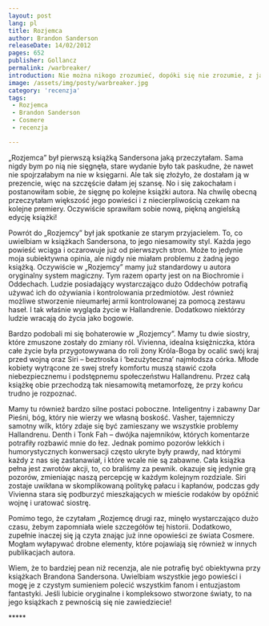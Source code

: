 ```yaml
---
layout: post
lang: pl
title: Rozjemca
author: Brandon Sanderson
releaseDate: 14/02/2012
pages: 652  
publisher: Gollancz
permalink: /warbreaker/
introduction: Nie można nikogo zrozumieć, dopóki się nie zrozumie, z jakiego powodu robi to, co robi. Każdy człowiek jest we własnej historii bohaterem, księżniczko.
image: /assets/img/posty/warbreaker.jpg
category: 'recenzja'
tags:
 - Rozjemca
 - Brandon Sanderson
 - Cosmere
 - recenzja

---
```

  „Rozjemca” był pierwszą książką Sandersona jaką przeczytałam. Sama nigdy bym po nią nie sięgnęła, stare wydanie było tak paskudne, że nawet nie spojrzałabym na nie w księgarni. Ale tak się złożyło, że dostałam ją w prezencie, więc na szczęście dałam jej szansę. No i się zakochałam i postanowiłam sobie, że sięgnę po kolejne książki autora. Na chwilę obecną przeczytałam większość jego powieści i z niecierpliwością czekam na kolejne premiery. Oczywiście sprawiłam sobie nową, piękną angielską edycję książki!

  Powrót do „Rozjemcy” był jak spotkanie ze starym przyjacielem. To, co uwielbiam w książkach Sandersona, to jego niesamowity styl. Każda jego powieść wciąga i oczarowuje już od pierwszych stron. Może to jedynie moja subiektywna opinia, ale nigdy nie miałam problemu z żadną jego książką. Oczywiście w „Rozjemcy” mamy już standardowy u autora oryginalny system magiczny. Tym razem oparty jest on na Biochromie i Oddechach. Ludzie posiadający wystarczająco dużo Oddechów potrafią używać ich do ożywiania i kontrolowania przedmiotów. Jest również możliwe stworzenie nieumarłej armii kontrolowanej za pomocą zestawu haseł. I tak właśnie wygląda życie w Hallandrenie. Dodatkowo niektórzy ludzie wracają do życia jako bogowie.

  Bardzo podobali mi się bohaterowie w „Rozjemcy”. Mamy tu dwie siostry, które zmuszone zostały do zmiany ról.  Vivienna, idealna księżniczka, która całe życie była przygotowywana do roli żony Króla-Boga by ocalić swój kraj przed wojną oraz Siri – beztroska i ‘bezużyteczna’ najmłodsza córka. Młode kobiety wytrącone ze swej strefy komfortu muszą stawić czoła niebezpiecznemu i podstępnemu społeczeństwu Hallandrenu. Przez całą książkę obie przechodzą tak niesamowitą metamorfozę, że przy końcu trudno je rozpoznać.

  Mamy tu również bardzo silne postaci poboczne. Inteligentny i zabawny Dar Pieśni, bóg, który nie wierzy we własną boskość. Vasher, tajemniczy samotny wilk, który zdaje się być zamieszany we wszystkie problemy Hallandrenu. Denth i Tonk Fah – dwójka najemników, których komentarze potrafiły rozbawić mnie do łez. Jednak pomimo pozorów lekkich i humorystycznych konwersacji często ukryte były prawdy, nad którymi każdy z nas się zastanawiał, i które wcale nie są zabawne. 	Cała książka pełna jest zwrotów akcji, to, co braliśmy za pewnik. okazuje się jedynie grą pozorów, zmieniając naszą percepcję w każdym kolejnym rozdziale. Siri zostaje uwikłana w skomplikowaną politykę pałacu i kapłanów, podczas gdy Vivienna stara się podburzyć mieszkających w mieście rodaków by opóźnić wojnę i uratować siostrę.

  Pomimo tego, że czytałam „Rozjemcę drugi raz, minęło wystarczająco dużo czasu, żebym zapomniała wiele szczegółów tej historii. Dodatkowo, zupełnie inaczej się ją czyta znając już inne opowieści ze świata Cosmere. Mogłam wyłapywać drobne elementy, które pojawiają się również w innych publikacjach autora.

  Wiem, że to bardziej pean niż recenzja, ale nie potrafię być obiektywna przy książkach Brandona Sandersona. Uwielbiam wszystkie jego powieści i mogę je z czystym sumieniem polecić wszystkim fanom i entuzjastom fantastyki. Jeśli lubicie oryginalne i kompleksowo stworzone światy, to na jego książkach z pewnością się nie zawiedziecie!

  \*\*\*\*\*
